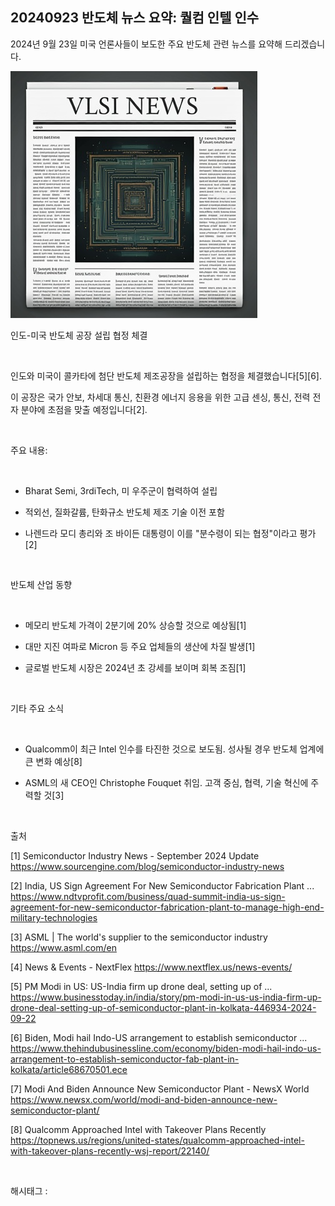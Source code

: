 ## 20240923 반도체 뉴스 요약: 퀄컴 인텔 인수

2024년 9월 23일 미국 언론사들이 보도한 주요 반도체 관련 뉴스를 요약해 드리겠습니다.

![0](./asset/0.png)

인도-미국 반도체 공장 설립 협정 체결

​

인도와 미국이 콜카타에 첨단 반도체 제조공장을 설립하는 협정을 체결했습니다[5][6].

이 공장은 국가 안보, 차세대 통신, 친환경 에너지 응용을 위한 고급 센싱, 통신, 전력 전자 분야에 초점을 맞출 예정입니다[2]. 

​

주요 내용:

​

- Bharat Semi, 3rdiTech, 미 우주군이 협력하여 설립

- 적외선, 질화갈륨, 탄화규소 반도체 제조 기술 이전 포함

- 나렌드라 모디 총리와 조 바이든 대통령이 이를 "분수령이 되는 협정"이라고 평가[2]

​

반도체 산업 동향

​

- 메모리 반도체 가격이 2분기에 20% 상승할 것으로 예상됨[1]

- 대만 지진 여파로 Micron 등 주요 업체들의 생산에 차질 발생[1]

- 글로벌 반도체 시장은 2024년 초 강세를 보이며 회복 조짐[1]

​

기타 주요 소식

​

- Qualcomm이 최근 Intel 인수를 타진한 것으로 보도됨. 성사될 경우 반도체 업계에 큰 변화 예상[8]

- ASML의 새 CEO인 Christophe Fouquet 취임. 고객 중심, 협력, 기술 혁신에 주력할 것[3]

​

출처

[1] Semiconductor Industry News - September 2024 Update https://www.sourcengine.com/blog/semiconductor-industry-news

[2] India, US Sign Agreement For New Semiconductor Fabrication Plant ... https://www.ndtvprofit.com/business/quad-summit-india-us-sign-agreement-for-new-semiconductor-fabrication-plant-to-manage-high-end-military-technologies

[3] ASML | The world's supplier to the semiconductor industry https://www.asml.com/en

[4] News & Events - NextFlex https://www.nextflex.us/news-events/

[5] PM Modi in US: US-India firm up drone deal, setting up of ... https://www.businesstoday.in/india/story/pm-modi-in-us-us-india-firm-up-drone-deal-setting-up-of-semiconductor-plant-in-kolkata-446934-2024-09-22

[6] Biden, Modi hail Indo-US arrangement to establish semiconductor ... https://www.thehindubusinessline.com/economy/biden-modi-hail-indo-us-arrangement-to-establish-semiconductor-fab-plant-in-kolkata/article68670501.ece

[7] Modi And Biden Announce New Semiconductor Plant - NewsX World https://www.newsx.com/world/modi-and-biden-announce-new-semiconductor-plant/

[8] Qualcomm Approached Intel with Takeover Plans Recently https://topnews.us/regions/united-states/qualcomm-approached-intel-with-takeover-plans-recently-wsj-report/22140/

​

 해시태그 : 